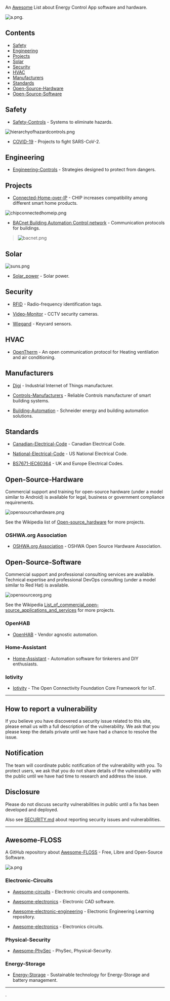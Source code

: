 <META NAME="ROBOTS" CONTENT="NOINDEX, NOFOLLOW">

An [Awesome](https://github.com/topics/awesome) List about Energy Control App software and hardware.

![a.png](a.png).

<!-- omit in toc -->
## Contents
- [Safety](#safety)
- [Engineering](#engineering)
- [Projects](#projects)
- [Solar](#solar)
- [Security](#security)
- [HVAC](#hvac)
- [Manufacturers](#manufacturers)
- [Standards](#standards)
- [Open-Source-Hardware](#open-source-hardware)
- [Open-Source-Software](#open-source-software)

## Safety

- [Safety-Controls](https://en.m.wikipedia.org/wiki/Hierarchy_of_hazard_controls) - Systems to eliminate hazards.

![hierarchyofhazardcontrols.png](hierarchyofhazardcontrols.png)

- [COVID-19](https://n-o-d-e.net/covid.html) - Projects to fight SARS-CoV-2.

## Engineering

- [Engineering-Controls](https://en.m.wikipedia.org/wiki/Engineering_controls) - Strategies designed to protect from dangers.

## Projects
  
- [Connected-Home-over-IP](
https://en.m.wikipedia.org/wiki/Connected_Home_over_IP) - CHIP  increases compatibility among different smart home products.

![chipconnectedhomeip.png](chipconnectedhomeip.png)

- [BACnet Building Automation Control network](http://www.bacnet.org) - Communication protocols for buildings.

> ![bacnet.png](bacnet.png)

## Solar

![suns.png](suns.png)

- [Solar_power](https://en.m.wikipedia.org/wiki/Solar_power) - Solar power.

## Security

- [RFID](https://en.m.wikipedia.org/wiki/Radio-frequency_identification) - Radio-frequency identification tags.

- [Video-Monitor](https://github.com/ZoneMinder/ZoneMinder/) - CCTV security cameras.

- [Wiegand](https://en.m.wikipedia.org/wiki/Wiegand_interface) - Keycard sensors.
  
## HVAC

- [OpenTherm](https://www.opentherm.eu/) -  An open communication protocol for Heating ventilation and air conditioning.

## Manufacturers

- [Digi](https://en.m.wikipedia.org/wiki/Digi_International) - Industrial Internet of Things manufacturer.

- [Controls-Manufacturers](https://sunbeltcontrols.com/products/building-automation/reliable-controls) - Reliable Controls manufacturer of smart building systems.

- [Building-Automation](https://en.m.wikipedia.org/wiki/Schneider_Electric) - Schneider energy and building automation solutions.

## Standards

- [Canadian-Electrical-Code](https://en.m.wikipedia.org/wiki/Canadian_Electrical_Code) - Canadian Electrical Code.

- [National-Electrical-Code](https://en.m.wikipedia.org/wiki/National_Electrical_Code) - US National Electrical Code.

- [BS7671-IEC60364](https://en.m.wikipedia.org/wiki/BS_7671) - UK and Europe Electrical Codes.

## Open-Source-Hardware

Commercial support and training for open-source hardware (under a model similar to Android) is available for legal, business or government compliance requirements.

![opensourcehardware.png](opensourcehardware.png)

See the Wikipedia list of [Open-source_hardware](https://en.m.wikipedia.org/wiki/Open-source_hardware) for more  projects.

<!-- omit in toc -->
### OSHWA.org Association

- [OSHWA.org Association](https://www.oshwa.org/) - OSHWA Open Source Hardware Association.

## Open-Source-Software

Commercial support and professional consulting services are available. Technical expertise and professional DevOps consulting (under a model similar to Red Hat) is available.

![opensourceorg.png](opensourceorg.png)

See the Wikipedia [List_of_commercial_open-source_applications_and_services](https://en.m.wikipedia.org/wiki/List_of_commercial_open-source_applications_and_services) for more projects.

<!-- omit in toc -->
### OpenHAB

- [OpenHAB](https://github.com/openhab/openhab-docs) - Vendor agnostic automation.

<!-- omit in toc -->
### Home-Assistant

- [Home-Assistant](https://github.com/home-assistant) - Automation software for tinkerers and DIY enthusiasts.

<!-- omit in toc -->
### Iotivity

- [Iotivity](https://gitlab.iotivity.org/iotivity/iotivity-lite/) - The Open Connectivity Foundation Core Framework for IoT.

----

<META NAME="ROBOTS" CONTENT="NOINDEX, NOFOLLOW">

<!-- omit in toc -->
## How to report a vulnerability

If you believe you have discovered a security issue related to this site, please email us with a full description of the vulnerability. We ask that you please keep the details private until we have had a chance to resolve the issue.

<!-- omit in toc -->
## Notification

The team will coordinate public notification of the vulnerability with you. To protect users, we ask that you do not share details of the vulnerability with the public until we have had time to research and address the issue.

<!-- omit in toc -->
## Disclosure

Please do not discuss security vulnerabilities in public until a fix has been developed and deployed.

Also see [SECURITY.md](./SECURITY.md) about reporting security issues and vulnerabilities.

----

<META NAME="ROBOTS" CONTENT="NOINDEX, NOFOLLOW">

<!-- omit in toc -->
## Awesome-FLOSS

A GitHub repository about [Awesome-FLOSS](https://github.com/sindresorhus/awesome) - Free, Libre and Open-Source Software.

![a.png](a.png)

<!-- omit in toc -->
### Electronic-Circuits

- [Awesome-circuits](https://github.com/Xndr7/awesome-circuits) - Electronic circuits and components.

- [Awesome-electronics](https://github.com/kitspace/awesome-electronics) - Electronic CAD software.

- [Awesome-electronic-engineering](https://github.com/SergioGasquez/awesome-electronic-engineering) - Electronic Engineering Learning repository.

- [Awesome-electronics](https://github.com/techgaun/awesome-electronics) - Electronics circuits.

<!-- omit in toc -->
### Physical-Security

- [Awesome-PhySec](https://github.com/l373/Awesome-PhySec) - PhySec, Physical-Security.

<!-- omit in toc -->
### Energy-Storage

- [Energy-Storage](https://github.com/protontypes/open-sustainable-technology) - Sustainable technology for Energy-Storage and battery management.

----

.